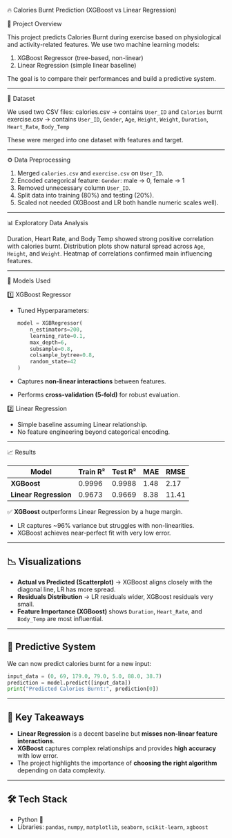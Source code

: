 

🔥 Calories Burnt Prediction (XGBoost vs Linear Regression)

📌 Project Overview

This project predicts Calories Burnt during exercise based on physiological and activity-related features.
We use two machine learning models:

1. XGBoost Regressor (tree-based, non-linear)
2. Linear Regression (simple linear baseline)

The goal is to compare their performances and build a predictive system.

---

📂 Dataset

We used two CSV files:
calories.csv → contains `User_ID` and `Calories` burnt
exercise.csv → contains `User_ID`, `Gender`, `Age`, `Height`, `Weight`, `Duration`, `Heart_Rate`, `Body_Temp`

These were merged into one dataset with features and target.

---

⚙️ Data Preprocessing

1. Merged `calories.csv` and `exercise.csv` on `User_ID`.
2. Encoded categorical feature:
   `Gender`: male → 0, female → 1
3. Removed unnecessary column `User_ID`.
4. Split data into training (80%) and testing (20%).
5. Scaled not needed (XGBoost and LR both handle numeric scales well).

---

📊 Exploratory Data Analysis

Duration, Heart Rate, and Body Temp showed strong positive correlation with calories burnt.
Distribution plots show natural spread across `Age`, `Height`, and `Weight`.
Heatmap of correlations confirmed main influencing features.

---

🧠 Models Used

1️⃣ XGBoost Regressor

* Tuned Hyperparameters:

  ```python
  model = XGBRegressor(
      n_estimators=200,
      learning_rate=0.1,
      max_depth=6,
      subsample=0.8,
      colsample_bytree=0.8,
      random_state=42
  )
  ```
* Captures **non-linear interactions** between features.
* Performs **cross-validation (5-fold)** for robust evaluation.

2️⃣ Linear Regression

* Simple baseline assuming Linear relationship.
* No feature engineering beyond categorical encoding.

---

📈 Results

| Model                 | Train R² | Test R² | MAE  | RMSE  |
| --------------------- | -------- | ------- | ---- | ----- |
| **XGBoost**           | 0.9996   | 0.9988  | 1.48 | 2.17  |
| **Linear Regression** | 0.9673   | 0.9669  | 8.38 | 11.41 |

✅ **XGBoost** outperforms Linear Regression by a huge margin.

* LR captures \~96% variance but struggles with non-linearities.
* XGBoost achieves near-perfect fit with very low error.

---

## 📉 Visualizations

* **Actual vs Predicted (Scatterplot)** → XGBoost aligns closely with the diagonal line, LR has more spread.
* **Residuals Distribution** → LR residuals wider, XGBoost residuals very small.
* **Feature Importance (XGBoost)** shows `Duration`, `Heart_Rate`, and `Body_Temp` are most influential.

---

## 🚀 Predictive System

We can now predict calories burnt for a new input:

```python
input_data = (0, 69, 179.0, 79.0, 5.0, 88.0, 38.7)
prediction = model.predict([input_data])
print("Predicted Calories Burnt:", prediction[0])
```

---

## 📌 Key Takeaways

* **Linear Regression** is a decent baseline but **misses non-linear feature interactions**.
* **XGBoost** captures complex relationships and provides **high accuracy** with low error.
* The project highlights the importance of **choosing the right algorithm** depending on data complexity.

---

## 🛠️ Tech Stack

* Python 🐍
* Libraries: `pandas`, `numpy`, `matplotlib`, `seaborn`, `scikit-learn`, `xgboost`




